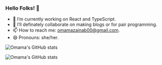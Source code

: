 ### Hello Folks! 👋

- 🔭 I’m currently working on React and TypeScript.
- 👯 I’ll definately collaborate on making blogs or for pair programming.
- 📫 How to reach me: omamazainab00@gmail.com.
- 😄 Pronouns: she/her.

![Omama's GitHub stats](https://github-readme-stats.vercel.app/api/top-langs/?username=omamazainab&layout=compact&theme=dark&show_icons=true)


![Omama's GitHub stats](https://github-readme-stats.vercel.app/api?username=omamazainab&theme=dark&show_icons=true)

